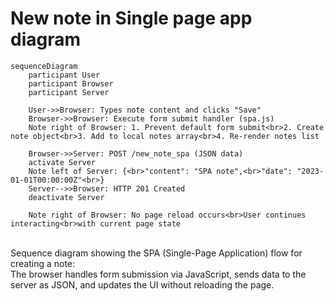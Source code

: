 # New note in Single page app diagram

```mermaid
sequenceDiagram
    participant User
    participant Browser
    participant Server

    User->>Browser: Types note content and clicks "Save"
    Browser->>Browser: Execute form submit handler (spa.js)
    Note right of Browser: 1. Prevent default form submit<br>2. Create note object<br>3. Add to local notes array<br>4. Re-render notes list

    Browser->>Server: POST /new_note_spa (JSON data)
    activate Server
    Note left of Server: {<br>"content": "SPA note",<br>"date": "2023-01-01T00:00:00Z"<br>}
    Server-->>Browser: HTTP 201 Created
    deactivate Server

    Note right of Browser: No page reload occurs<br>User continues interacting<br>with current page state
```

<br/>
Sequence diagram showing the SPA (Single-Page Application) flow for creating a note:<br/>
The browser handles form submission via JavaScript, sends data to the server as JSON, and updates the UI without reloading the page.
